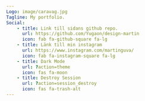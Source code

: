 ```yaml
---
Logo: image/caravag.jpg
Tagline: My portfolio.
Social:
    - title: Link till sidans github repo.
      url: https://github.com/Yugaon/design-martin
      icon: fab fa-github-square fa-lg
    - title: Länk till min instagram
      url: https://www.instagram.com/martinguva/
      icon: fab fa-instagram-square fa-lg
    - title: Dark Mode
      url: ?action=theme
      icon: fas fa-moon
    - title: Destroy Session
      url: ?action=session_destroy
      icon: fas fa-trash-alt
---
```


